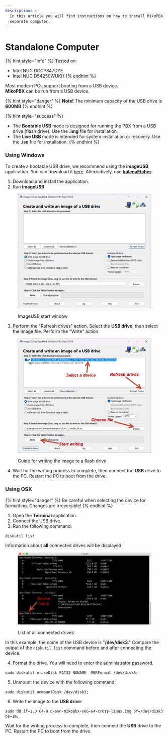 ```yaml
---
description: >-
  In this article you will find instructions on how to install MikoPBX on a
  separate computer.
---
```


# Standalone Computer

{% hint style="info" %}
Tested on:

* Intel NUC DCCP847DYE
* Intel NUC D54250WUKH
{% endhint %}

Most modern PCs support booting from a USB device.\
**MikoPBX** can be run from a USB device.

{% hint style="danger" %}
**Note!** The minimum capacity of the USB drive is **600MB**
{% endhint %}

{% hint style="success" %}
* The **Bootable USB** mode is designed for running the PBX from a USB drive (flash drive). Use the **.img** file for installation.
* The **Live USB** mode is intended for system installation or recovery. Use the **.iso** file for installation.
{% endhint %}

### Using Windows <a href="#ispolzuem_windows" id="ispolzuem_windows"></a>

To create a bootable USB drive, we recommend using the **imageUSB** application. You can download it [here](http://www.osforensics.com/tools/write-usb-images.html). Alternatively, use [**balenaEtcher**](https://www.balena.io/etcher/).

1. Download and install the application.
2. Run **ImageUSB**

<figure><img src="../.gitbook/assets/startWindow.png" alt=""><figcaption><p>ImageUSB start window</p></figcaption></figure>

3. Perform the "Refresh drives" action. Select the **USB drive**, then select the image file. Perform the "Write" action.

<figure><img src="../.gitbook/assets/parametersWindow.png" alt=""><figcaption><p>Guide for writing the image to a flash drive</p></figcaption></figure>

4. Wait for the writing process to complete, then connect the **USB** drive to the PC. Restart the PC to boot from the drive.

### Using OSX <a href="#ispolzuem_osx" id="ispolzuem_osx"></a>

{% hint style="danger" %}
Be careful when selecting the device for formatting. Changes are irreversible!
{% endhint %}

1. Open the **Terminal** application.
2. Connect the USB drive.
3. Run the following command:

```
diskutil list
```

Information about **all** connected drives will be displayed.

<figure><img src="../.gitbook/assets/macosTerminal.png" alt=""><figcaption><p>List of all connected drives</p></figcaption></figure>

In this example, the name of the USB device is "**/dev/disk3**." Compare the output of the `diskutil list` command before and after connecting the device.

4. Format the drive. You will need to enter the administrator password.

```
sudo diskutil eraseDisk FAT32 NONAME  MBRFormat /dev/disk3;
```

5. Unmount the device with the following command:

```
sudo diskutil unmountDisk /dev/disk3;
```

6. Write the image to the **USB drive**:

```
sudo dd if=1.0.64-9.0-svn-mikopbx-x86-64-cross-linux.img of=/dev/disk3 bs=1m;
```

Wait for the writing process to complete, then connect the **USB** drive to the PC. Restart the PC to boot from the drive.
